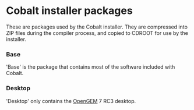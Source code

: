 Cobalt installer packages
================

These are packages used by the Cobalt installer. They are compressed into ZIP files during the compiler process, and copied to CDROOT for use by the installer.

### Base

'Base' is the package that contains most of the software included with Cobalt.

### Desktop

'Desktop' only contains the [OpenGEM](https://github.com/shanecoughlan/OpenGEM) 7 RC3 desktop.